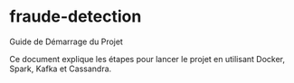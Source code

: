 # fraude-detection

Guide de Démarrage du Projet

Ce document explique les étapes pour lancer le projet en utilisant Docker, Spark, Kafka et Cassandra.
